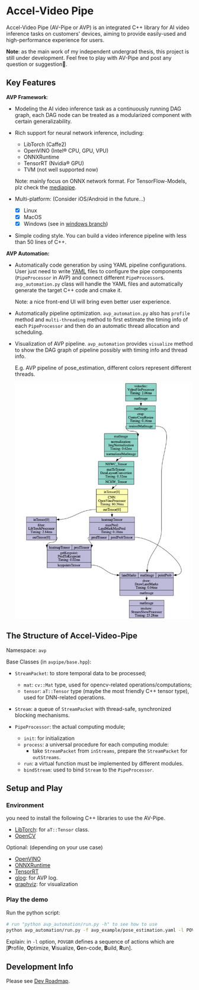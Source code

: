 # Accel-Video Pipe

Accel-Video Pipe (AV-Pipe or AVP) is an integrated C++ library for AI video inference tasks on customers' devices, aiming to provide easily-used and high-performance experience for users.

**Note**: as the main work of my independent undergrad thesis, this project is still under development. Feel free to play with AV-Pipe and post any question or suggestion👏. 

## Key Features

**AVP Framework**:

* Modeling the AI video inference task as a continuously running DAG graph, each DAG node can be treated as a modularized component with certain generalizability.

* Rich support for neural network inference, including:

  * LibTorch (Caffe2)
  * OpenVINO (Intel® CPU, GPU, VPU)
  * ONNXRuntime
  * TensorRT (Nvidia® GPU)
  * TVM (not well supported now)

  Note: mainly focus on ONNX network format. For TensorFlow-Models, plz check the [mediapipe](https://github.com/google/mediapipe/).

* Multi-platform: (Consider iOS/Android in the future...)
  * [x] Linux
  * [x] MacOS
  * [x] Windows (see in [windows branch](https://github.com/nexuslrf/Accel-Video-Pipe/tree/windows))

* Simple coding style. You can build a video inference pipeline with less than 50 lines of C++.

**AVP Automation:**

* Automatically code generation by using YAML pipeline configurations. User just need to write [YAML](FORMAT.md) files to configure the pipe components (`PipeProcessor` in AVP) and connect different `PipeProcessor`s. `avp_automation.py` class will handle the YAML files and automatically generate the target C++ code and cmake it.

  Note: a nice front-end UI will bring even better user experience.

* Automatically pipeline optimization. `avp_automation.py` also has `profile` method and `multi-threading` method to first estimate the timing info of each `PipeProcessor` and then do an automatic thread allocation and scheduling.

* Visualization of AVP pipeline. `avp_automation` provides `visualize` method to show the DAG graph of pipeline possibly with timing info and thread info. 

  E.g. AVP pipeline of pose_estimation, different colors represent different threads.

  <img src="figs/AVP_pose_estimation.png" width=500/>

  

  

## The Structure of Accel-Video-Pipe

Namespace: `avp`

Base Classes (in `avpipe/base.hpp`):

* `StreamPacket`: to store temporal data to be processed;
  * `mat`: `cv::Mat` type, used for opencv-related operations/computations;
  * `tensor`: `aT::Tensor` type (maybe the most friendly C++ tensor type), used for DNN-related operations.

* `Stream`: a queue of `StreamPacket` with thread-safe, synchronized blocking mechanisms.

* `PipeProcessor`: the actual computing module; 
  * `init`: for initialization
  * `process`: a universal procedure for each computing module:
    * take `StreamPacket` from `inStreams`, prepare the `StreamPacket` for `outStreams`.
  * `run`: a virtual function must be implemented by different modules.
  * `bindStream`: used to bind `Stream` to the `PipeProcessor`. 

## Setup and Play

### Environment

you need to install the following C++ libraries to use the AV-Pipe.

* [LibTorch](https://pytorch.org/): for `aT::Tensor` class.
* [OpenCV](https://opencv.org/)

Optional: (depending on your use case)

* [OpenVINO](https://docs.openvinotoolkit.org/latest/index.html)
* [ONNXRuntime](https://microsoft.github.io/onnxruntime/)
* [TensorRT](https://docs.nvidia.com/deeplearning/sdk/tensorrt-developer-guide/index.html)
* [glog](https://github.com/google/glog): for AVP log.
* [graphviz](https://graphviz.org/): for visualization

### Play the demo

Run the python script:

```bash
# run "python avp_automation/run.py -h" to see how to use
python avp_automation/run.py -f avp_example/pose_estimation.yaml -l POVGBR --loop_len 50
```
Explain: in `-l` option, `POVGBR` defines a sequence of actions which are [**P**rofile, **O**ptimize, **V**isualize, **G**en-code, **B**uild, **R**un].

## Development Info

Please see [Dev Roadmap](ROADMAP.md).